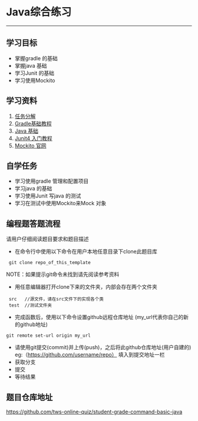 # Java综合练习

-----------------------------------------------

## 学习目标
+ 掌握gradle 的基础
+ 掌握java 基础
+ 学习Junit 的基础
+ 学习使用Mockito

## 学习资料

1. [任务分解](https://www.zybuluo.com/jtong/note/504192) 
2. [Gradle基础教程](http://tutorials.jenkov.com/gradle/gradle-tutorial.html)
3. [Java 基础](http://www.runoob.com/java/java-tutorial.html)
4. [Junit4 入门教程](https://www.jianshu.com/p/7088822e21a3)
5. [Mockito 官网](http://static.javadoc.io/org.mockito/mockito-core/2.17.0/org/mockito/Mockito.html)

## 自学任务
+ 学习使用gradle 管理和配置项目
+ 学习java 的基础
+ 学习使用Junit 写java 的测试
+ 学习在测试中使用Mockito来Mock 对象

## 编程题答题流程
 请用户仔细阅读题目要求和题目描述

+ 在命令行中使用以下命令在用户本地任意目录下clone此题目库
```
 git clone repo_of_this_template
```
NOTE：如果提示git命令未找到请先阅读参考资料
+ 用任意编辑器打开clone下来的文件夹，内部会存在两个文件夹
```
 src   //源文件，请在src文件下的实现各个类
 test  //测试文件夹
```


+ 完成函数后，使用以下命令设置github远程仓库地址 (my_url代表你自己的新的github地址)
```
git remote set-url origin my_url
```
+ 请使用git提交(commit)并上传(push)，之后将此github仓库地址(用户自建的) eg:（https://github.com/username/repo） 填入到提交地址一栏
+ 获取分支
+ 提交
+ 等待结果



## 题目仓库地址
https://github.com/tws-online-quiz/student-grade-command-basic-java
